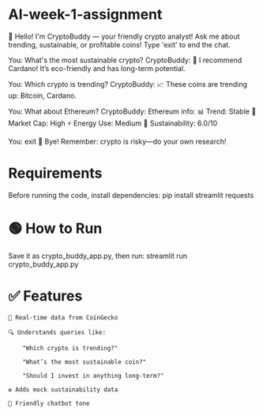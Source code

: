 # AI-week-1-assignment
🤖 Hello! I'm CryptoBuddy — your friendly crypto analyst!
Ask me about trending, sustainable, or profitable coins!
Type 'exit' to end the chat.

You: What's the most sustainable crypto?
CryptoBuddy: 🌱 I recommend Cardano! It’s eco-friendly and has long-term potential.

You: Which crypto is trending?
CryptoBuddy: 📈 These coins are trending up: Bitcoin, Cardano.

You: What about Ethereum?
CryptoBuddy: Ethereum info:
📊 Trend: Stable
💼 Market Cap: High
⚡ Energy Use: Medium
🌿 Sustainability: 6.0/10

You: exit
👋 Bye! Remember: crypto is risky—do your own research!

# Requirements
Before running the code, install dependencies:
pip install streamlit requests

# 🟢 How to Run

Save it as crypto_buddy_app.py, then run:
streamlit run crypto_buddy_app.py

# ✅ Features

    📡 Real-time data from CoinGecko

    🔍 Understands queries like:

        "Which crypto is trending?"

        "What’s the most sustainable coin?"

        "Should I invest in anything long-term?"

    ♻️ Adds mock sustainability data

    🤖 Friendly chatbot tone
